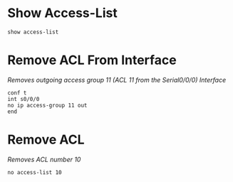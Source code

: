 # Show Access-List

```
show access-list
```

# Remove ACL From Interface
_Removes outgoing access group 11 (ACL 11 from the Serial0/0/0) Interface_
```
conf t
int s0/0/0
no ip access-group 11 out
end
```

# Remove ACL
_Removes ACL number 10_
```
no access-list 10
```

